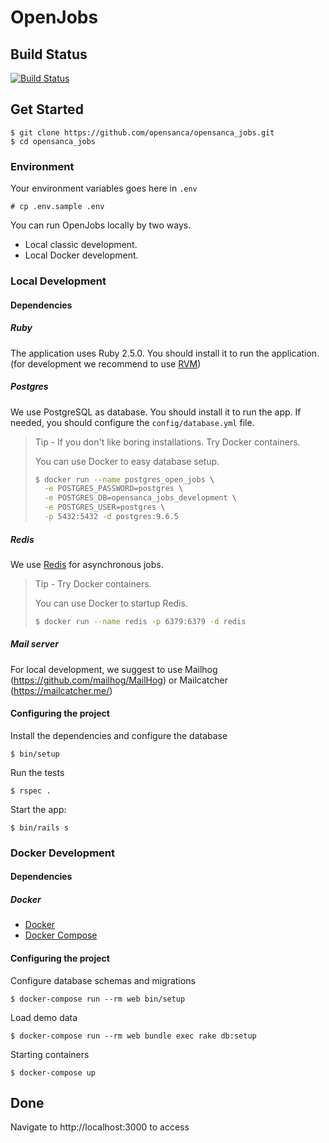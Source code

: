 # OpenJobs

## Build Status

[![Build Status](https://semaphoreci.com/api/v1/duduribeiro/opensanca_jobs/branches/master/badge.svg)](https://semaphoreci.com/duduribeiro/opensanca_jobs)

## Get Started

```
$ git clone https://github.com/opensanca/opensanca_jobs.git
$ cd opensanca_jobs
```

### Environment

Your environment variables goes here in `.env`

```
# cp .env.sample .env
```

You can run OpenJobs locally by two ways.
- Local classic development.
- Local Docker development.

### Local Development

#### Dependencies

##### Ruby

The application uses Ruby 2.5.0. You should install it to run the application. (for development we recommend to use [RVM](https://rvm.io/))

##### Postgres

We use PostgreSQL as database. You should install it to run the app.
If needed, you should configure the `config/database.yml` file.

> Tip - If you don't like boring installations. Try Docker containers.
>
> You can use Docker to easy database setup.
> ```bash
> $ docker run --name postgres_open_jobs \
>   -e POSTGRES_PASSWORD=postgres \
>   -e POSTGRES_DB=opensanca_jobs_development \
>   -e POSTGRES_USER=postgres \
>   -p 5432:5432 -d postgres:9.6.5
> ```

##### Redis

We use [Redis](https://redis.io/) for asynchronous jobs.

> Tip - Try Docker containers.
>
> You can use Docker to startup Redis.
> ```bash
> $ docker run --name redis -p 6379:6379 -d redis
> ```


##### Mail server

For local development, we suggest to use Mailhog (https://github.com/mailhog/MailHog) or Mailcatcher (https://mailcatcher.me/)

#### Configuring the project

Install the dependencies and configure the database

```
$ bin/setup
```

Run the tests
```
$ rspec .
```

Start the app:

```
$ bin/rails s
```

### Docker Development

#### Dependencies

##### Docker

+ [Docker](https://docs.docker.com/install/)
+ [Docker Compose](https://docs.docker.com/compose/install/)

#### Configuring the project


Configure database schemas and migrations

```
$ docker-compose run --rm web bin/setup
```

Load demo data

```
$ docker-compose run --rm web bundle exec rake db:setup
```

Starting containers

```
$ docker-compose up
```

## Done

Navigate to http://localhost:3000 to access
